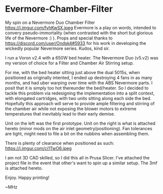 # Evermore-Chamber-Filter
My spin on a Nevermore Duo Chamber Filter  https://i.imgur.com/fyhKwSX.jpeg 
Evermore is a play on words, intended to convery pseudo-immortality (when contrasted with the short but glorious life of the Nevermore :) ).
Props and special thanks to https://discord.com/user/Ondsk4#5933 for his work in developing the wickedly popular Nevermore series.  Kudos, kind sir.

I run a Voron v2.4 with a 650W bed heater.  The Nevermore Duo (v5.v2) was my version of choice for a Filter and Chamber Air Stirring setup.

For me, with the bed heater sitting just above the dual 5015s, when positioned as originally intented, I ended up destroying 4 fans in as many months, and had uber warping over time with the ABS Nevermore parts.  I posit that it is simply too hot thereunder the bed/heater.  So I decided to tackle this problem via redesigning the implementation into a split context, with elongated cartridges, with two units sitting along each side the bed.  Hopefully this approach will serve to provide ample filtering and stirring of the chamber air while not exposing the blower motors to extreme temperatures that inevitably lead to their early demise.

Unit on the left was the first prototype.  Unit on the right is what is attached hereto (minor mods on the air inlet geometry/positioning).  Fan tolerances are tight, might need to file a bit on the nubbins when assembling them.

There is plenty of clearance when positioned as such:  https://i.imgur.com/ci1TwO6.jpeg

I am not 3D CAD skilled, so I did this all in Prusa Slicer.  I've attached the project file in the event that other's want to spin up a similar setup.  The 3mf is attached hereto.

Enjoy.  Happy printing!

~MHz
